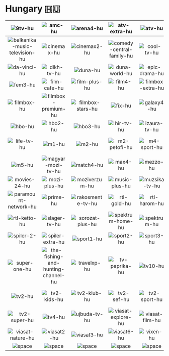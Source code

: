 # Hungary 🇭🇺

| ![9tv-hu] | ![amc-hu] | ![arena4-hu] | ![atv-extra-hu] | ![atv-hu] | ![axn-hu] |
|:---:|:---:|:---:|:---:|:---:|:---:|
| ![balkanika-music-television-hu] | ![cinemax-hu] | ![cinemax2-hu] | ![comedy-central-family-hu] | ![cool-tv-hu] | ![d1-hu] |
| ![da-vinci-hu] | ![dikh-tv-hu] | ![duna-hu] | ![duna-world-hu] | ![epic-drama-hu] | ![estv-hu] |
| ![fem3-hu] | ![film-cafe-hu] | ![film-plus-hu] | ![film4-hu] | ![filmbox-extra-hu] | ![filmbox-family-hu] |
| ![filmbox-hu] | ![filmbox-premium-hu] | ![filmbox-stars-hu] | ![fix-hu] | ![galaxy4-hu] | ![game-toon-hu] |
| ![hbo-hu] | ![hbo2-hu] | ![hbo3-hu] | ![hir-tv-hu] | ![izaura-tv-hu] | ![jocky-tv-hu] |
| ![life-tv-hu] | ![m1-hu] | ![m2-hu] | ![m2-petofi-hu] | ![m4-sport-hu] | ![m4-sport-plus-hu] |
| ![m5-hu] | ![magyar-mozi-tv-hu] | ![match4-hu] | ![max4-hu] | ![mezzo-hu] | ![minimax-hu] |
| ![movies-24-hu] | ![mozi-plus-hu] | ![moziverzum-hu] | ![music-plus-hu] | ![muzsika-tv-hu] | ![ozone-tv-hu] |
| ![paramount-network-hu] | ![prime-hu] | ![rakosmente-tv-hu] | ![rtl-gold-hu] | ![rtl-harom-hu] | ![rtl-hu] |
| ![rtl-ketto-hu] | ![slager-tv-hu] | ![sorozat-plus-hu] | ![spektrum-home-hu] | ![spektrum-hu] | ![spiler-1-hu] |
| ![spiler-2-hu] | ![spiler-extra-hu] | ![sport1-hu] | ![sport2-hu] | ![sport3-hu] | ![story4-hu] |
| ![super-one-hu] | ![the-fishing-and-hunting-channel-hu] | ![travelxp-hu] | ![tv-paprika-hu] | ![tv10-hu] | ![tv2-comedy-hu] |
| ![tv2-hu] | ![tv2-kids-hu] | ![tv2-klub-hu] | ![tv2-sef-hu] | ![tv2-sport-hu] | ![tv2-sport-plus-hu] |
| ![tv2-super-hu] | ![tv4-hu] | ![ujbuda-tv-hu] | ![viasat-explore-hu] | ![viasat-film-hu] | ![viasat-history-hu] |
| ![viasat-nature-hu] | ![viasat2-hu] | ![viasat3-hu] | ![viasat6-hu] | ![vixen-hu] | ![zenebutik-hu] |
| ![space]| ![space]| ![space]| ![space]| ![space]| ![space]|


[9tv-hu]:9tv-hu.png
[amc-hu]:amc-hu.png
[arena4-hu]:arena4-hu.png
[atv-extra-hu]:atv-extra-hu.png
[atv-hu]:atv-hu.png
[axn-hu]:axn-hu.png
[balkanika-music-television-hu]:balkanika-music-television-hu.png
[cinemax-hu]:cinemax-hu.png
[cinemax2-hu]:cinemax2-hu.png
[comedy-central-family-hu]:comedy-central-family-hu.png
[cool-tv-hu]:cool-tv-hu.png
[d1-hu]:d1-hu.png
[da-vinci-hu]:da-vinci-hu.png
[dikh-tv-hu]:dikh-tv-hu.png
[duna-hu]:duna-hu.png
[duna-world-hu]:duna-world-hu.png
[epic-drama-hu]:epic-drama-hu.png
[estv-hu]:estv-hu.png
[fem3-hu]:fem3-hu.png
[film-cafe-hu]:film-cafe-hu.png
[film-plus-hu]:film-plus-hu.png
[film4-hu]:film4-hu.png
[filmbox-extra-hu]:filmbox-extra-hu.png
[filmbox-family-hu]:filmbox-family-hu.png
[filmbox-hu]:filmbox-hu.png
[filmbox-premium-hu]:filmbox-premium-hu.png
[filmbox-stars-hu]:filmbox-stars-hu.png
[fix-hu]:fix-hu.png
[galaxy4-hu]:galaxy4-hu.png
[game-toon-hu]:game-toon-hu.png
[hbo-hu]:hbo-hu.png
[hbo2-hu]:hbo2-hu.png
[hbo3-hu]:hbo3-hu.png
[hir-tv-hu]:hir-tv-hu.png
[izaura-tv-hu]:izaura-tv-hu.png
[jocky-tv-hu]:jocky-tv-hu.png
[life-tv-hu]:life-tv-hu.png
[m1-hu]:m1-hu.png
[m2-hu]:m2-hu.png
[m2-petofi-hu]:m2-petofi-hu.png
[m4-sport-hu]:m4-sport-hu.png
[m4-sport-plus-hu]:m4-sport-plus-hu.png
[m5-hu]:m5-hu.png
[magyar-mozi-tv-hu]:magyar-mozi-tv-hu.png
[match4-hu]:match4-hu.png
[max4-hu]:max4-hu.png
[mezzo-hu]:mezzo-hu.png
[minimax-hu]:minimax-hu.png
[movies-24-hu]:movies-24-hu.png
[mozi-plus-hu]:mozi-plus-hu.png
[moziverzum-hu]:moziverzum-hu.png
[music-plus-hu]:music-plus-hu.png
[muzsika-tv-hu]:muzsika-tv-hu.png
[ozone-tv-hu]:ozone-tv-hu.png
[paramount-network-hu]:paramount-network-hu.png
[prime-hu]:prime-hu.png
[rakosmente-tv-hu]:rakosmente-tv-hu.png
[rtl-gold-hu]:rtl-gold-hu.png
[rtl-harom-hu]:rtl-harom-hu.png
[rtl-hu]:rtl-hu.png
[rtl-ketto-hu]:rtl-ketto-hu.png
[slager-tv-hu]:slager-tv-hu.png
[sorozat-plus-hu]:sorozat-plus-hu.png
[spektrum-home-hu]:spektrum-home-hu.png
[spektrum-hu]:spektrum-hu.png
[spiler-1-hu]:spiler-1-hu.png
[spiler-2-hu]:spiler-2-hu.png
[spiler-extra-hu]:spiler-extra-hu.png
[sport1-hu]:sport1-hu.png
[sport2-hu]:sport2-hu.png
[sport3-hu]:sport3-hu.png
[story4-hu]:story4-hu.png
[super-one-hu]:super-one-hu.png
[the-fishing-and-hunting-channel-hu]:the-fishing-and-hunting-channel-hu.png
[travelxp-hu]:travelxp-hu.png
[tv-paprika-hu]:tv-paprika-hu.png
[tv10-hu]:tv10-hu.png
[tv2-comedy-hu]:tv2-comedy-hu.png
[tv2-hu]:tv2-hu.png
[tv2-kids-hu]:tv2-kids-hu.png
[tv2-klub-hu]:tv2-klub-hu.png
[tv2-sef-hu]:tv2-sef-hu.png
[tv2-sport-hu]:tv2-sport-hu.png
[tv2-sport-plus-hu]:tv2-sport-plus-hu.png
[tv2-super-hu]:tv2-super-hu.png
[tv4-hu]:tv4-hu.png
[ujbuda-tv-hu]:ujbuda-tv-hu.png
[viasat-explore-hu]:viasat-explore-hu.png
[viasat-film-hu]:viasat-film-hu.png
[viasat-history-hu]:viasat-history-hu.png
[viasat-nature-hu]:viasat-nature-hu.png
[viasat2-hu]:viasat2-hu.png
[viasat3-hu]:viasat3-hu.png
[viasat6-hu]:viasat6-hu.png
[vixen-hu]:vixen-hu.png
[zenebutik-hu]:zenebutik-hu.png

[space]:../../misc/space-1500.png "Space"

